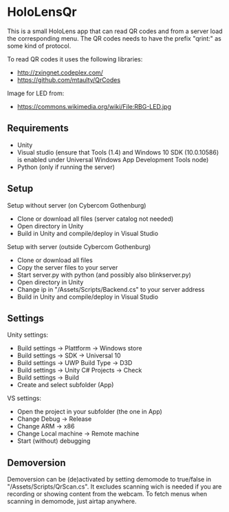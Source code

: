 # HoloLensQr

This is a small HoloLens app that can read QR codes and from a server load the corresponding menu. The QR codes needs to have the prefix "qrint:" as some kind of protocol.


To read QR codes it uses the following libraries:
* http://zxingnet.codeplex.com/
* https://github.com/mtaulty/QrCodes

Image for LED from:
* https://commons.wikimedia.org/wiki/File:RBG-LED.jpg

## Requirements
* Unity
* Visual studio (ensure that Tools (1.4) and Windows 10 SDK (10.0.10586) is enabled under Universal Windows App Development Tools node)
* Python (only if running the server)

## Setup

Setup without server (on Cybercom Gothenburg)
* Clone or download all files (server catalog not needed)
* Open directory in Unity
* Build in Unity and compile/deploy in Visual Studio

Setup with server (outside Cybercom Gothenburg)
* Clone or download all files
* Copy the server files to your server
* Start server.py with python (and possibly also blinkserver.py)
* Open directory in Unity
* Change ip in "/Assets/Scripts/Backend.cs" to your server address
* Build in Unity and compile/deploy in Visual Studio

## Settings

Unity settings:
* Build settings -> Plattform -> Windows store
* Build settings -> SDK -> Universal 10
* Build settings -> UWP Build Type -> D3D
* Build settings -> Unity C# Projects -> Check
* Build settings -> Build
* Create and select subfolder (App)

VS settings:
* Open the project in your subfolder (the one in App)
* Change Debug -> Release
* Change ARM -> x86
* Change Local machine -> Remote machine
* Start (without) debugging

## Demoversion
Demoversion can be (de)activated by setting demomode to true/false in "/Assets/Scripts/QrScan.cs". It excludes scanning wich is needed if you are recording or showing content from the webcam. To fetch menus when scanning in demomode, just airtap anywhere.
